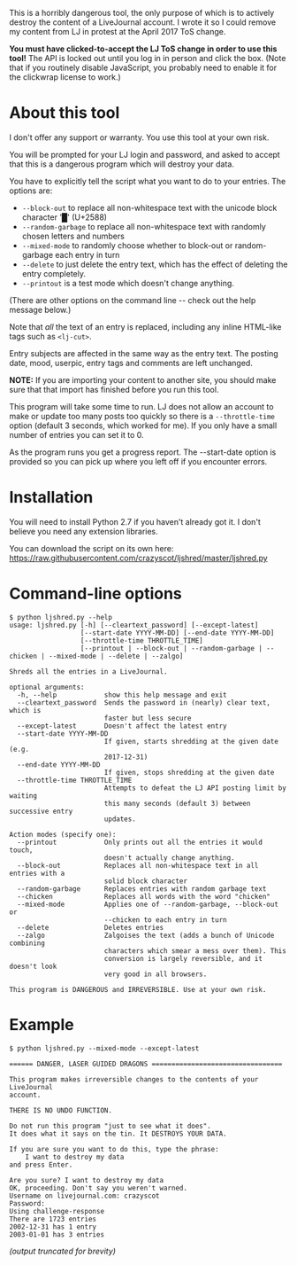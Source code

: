 This is a horribly dangerous tool, the only purpose of which is to actively
destroy the content of a LiveJournal account. I wrote it so I could remove
my content from LJ in protest at the April 2017 ToS change.

**You must have clicked-to-accept the LJ ToS change in order to use this
tool!** The API is locked out until you log in in person and click the box.
(Note that if you routinely disable JavaScript, you probably need to enable
it for the clickwrap license to work.)

# About this tool #

I don't offer any support or warranty. You use this tool at your own risk.

You will be prompted for your LJ login and password, and asked to accept that this is a dangerous
program which will destroy your data.

You have to explicitly tell the script what you want to do to your entries.
The options are:

* `--block-out` to replace all non-whitespace text with the unicode block character '█' (U+2588)
* `--random-garbage` to replace all non-whitespace text with randomly chosen letters and numbers
* `--mixed-mode` to randomly choose whether to block-out or random-garbage each entry in turn
* `--delete` to just delete the entry text, which has the effect of deleting the entry completely.
* `--printout` is a test mode which doesn't change anything.

(There are other options on the command line -- check out the help message below.)

Note that *all* the text of an entry is replaced, including any inline HTML-like tags such as `<lj-cut>`. 

Entry subjects are affected in the same way as the entry text. The posting
date, mood, userpic, entry tags and comments are left unchanged.

**NOTE:** If you are importing your content to another site, you should make
sure that that import has finished before you run this tool.

This program will take some time to run. LJ does not allow an account to make
or update too many posts too quickly so there is a `--throttle-time` option
(default 3 seconds, which worked for me).  If you only have a small number of entries you
can set it to 0.

As the program runs you get a progress report. The --start-date option is
provided so you can pick up where you left off if you encounter errors.

# Installation #

You will need to install Python 2.7 if you haven't already got it. I don't believe you need any extension libraries.

You can download the script on its own here: https://raw.githubusercontent.com/crazyscot/ljshred/master/ljshred.py

# Command-line options #

~~~~
$ python ljshred.py --help
usage: ljshred.py [-h] [--cleartext_password] [--except-latest]
                  [--start-date YYYY-MM-DD] [--end-date YYYY-MM-DD]
                  [--throttle-time THROTTLE_TIME]
                  [--printout | --block-out | --random-garbage | --chicken | --mixed-mode | --delete | --zalgo]

Shreds all the entries in a LiveJournal.

optional arguments:
  -h, --help            show this help message and exit
  --cleartext_password  Sends the password in (nearly) clear text, which is
                        faster but less secure
  --except-latest       Doesn't affect the latest entry
  --start-date YYYY-MM-DD
                        If given, starts shredding at the given date (e.g.
                        2017-12-31)
  --end-date YYYY-MM-DD
                        If given, stops shredding at the given date
  --throttle-time THROTTLE_TIME
                        Attempts to defeat the LJ API posting limit by waiting
                        this many seconds (default 3) between successive entry
                        updates.

Action modes (specify one):
  --printout            Only prints out all the entries it would touch,
                        doesn't actually change anything.
  --block-out           Replaces all non-whitespace text in all entries with a
                        solid block character
  --random-garbage      Replaces entries with random garbage text
  --chicken             Replaces all words with the word "chicken"
  --mixed-mode          Applies one of --random-garbage, --block-out or
                        --chicken to each entry in turn
  --delete              Deletes entries
  --zalgo               Zalgoises the text (adds a bunch of Unicode combining
                        characters which smear a mess over them). This
                        conversion is largely reversible, and it doesn't look
                        very good in all browsers.

This program is DANGEROUS and IRREVERSIBLE. Use at your own risk.
~~~~

# Example #

~~~~
$ python ljshred.py --mixed-mode --except-latest

====== DANGER, LASER GUIDED DRAGONS =================================

This program makes irreversible changes to the contents of your LiveJournal
account.

THERE IS NO UNDO FUNCTION.

Do not run this program "just to see what it does".
It does what it says on the tin. It DESTROYS YOUR DATA.

If you are sure you want to do this, type the phrase:
    I want to destroy my data
and press Enter.
        
Are you sure? I want to destroy my data
OK, proceeding. Don't say you weren't warned.
Username on livejournal.com: crazyscot
Password: 
Using challenge-response
There are 1723 entries
2002-12-31 has 1 entry
2003-01-01 has 3 entries
~~~~
*(output truncated for brevity)*
